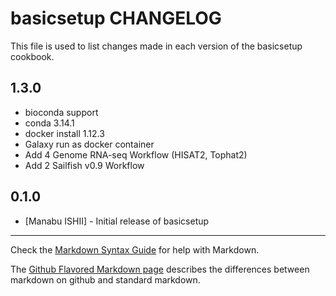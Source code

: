 basicsetup CHANGELOG
====================

This file is used to list changes made in each version of the basicsetup cookbook.

1.3.0
-----
- bioconda support
 - conda 3.14.1
- docker install 1.12.3
- Galaxy run as docker container
 - Add 4 Genome RNA-seq Workflow (HISAT2, Tophat2)
 - Add 2 Sailfish v0.9 Workflow

0.1.0
-----
- [Manabu ISHII] - Initial release of basicsetup

- - -
Check the [Markdown Syntax Guide](http://daringfireball.net/projects/markdown/syntax) for help with Markdown.

The [Github Flavored Markdown page](http://github.github.com/github-flavored-markdown/) describes the differences between markdown on github and standard markdown.
